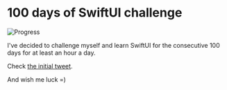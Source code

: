# 100 days of SwiftUI challenge

![Progress](https://progress-bar.dev/24/?title=28h%2027m%20)


I've decided to challenge myself and learn SwiftUI for the consecutive 100 days for at least an hour a day.

Check [the initial tweet](https://twitter.com/ck3g/status/1188362654324318208).

And wish me luck =)

